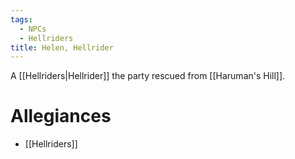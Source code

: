 ```yaml
---
tags:
  - NPCs
  - Hellriders
title: Helen, Hellrider
---
```

A [[Hellriders|Hellrider]] the party rescued from [[Haruman's Hill]].
# Allegiances
- [[Hellriders]]